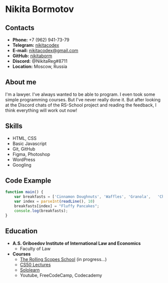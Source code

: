 # Nikita Bormotov



## Contacts

* **Phone:** +7 (962) 941-73-79
* **Telegram:** [nikitacodex](https://t.me/nikitacodex)
* **E-mail:** nikitacodex@gmail.com
* **GitHub:**  [nikitaborm](https://github.com/nikitaborm)
* **Discord:** @NikitaReg#8711
* **Location:** Moscow, Russia

## About me

I'm a lawyer.
I've always wanted to be able to program. I even took some simple programming courses. But I've never really done it.
But after looking at the Discord chats of the RS-School project and reading the feedback, I think everything will work out now!

## Skills

* HTML, CSS
* Basic Javascript
* Git, GitHub
* Figma, Photoshop
* WordPress
* Googling

## Code Example

```javascript
function main() { 
    var breakfasts = ['Cinnamon Doughnuts', 'Waffles', 'Granola', 	'Chorizo Burrito', 'French Toast']; 
    var index = parseInt(readLine(), 10) 
    breakfasts[index] = "Fluffy Pancakes";
    console.log(breakfasts); 
}
```

## Education

* **A.S. Griboedov Institute of International Law and Economics**
  * Faculty of Law
* **Courses**
  * [The Rolling Scopes School](https://rs.school/) (in progress...)
  * [CS50 Lectures](https://www.youtube.com/watch?v=Sy_wba7l1UU&list=PLawfWYMUziZqyUL5QDLVbe3j5BKWj42E5)
  * [Sololearn](https://www.sololearn.com/)
  * Youtube, FreeCodeCamp, Codecademy